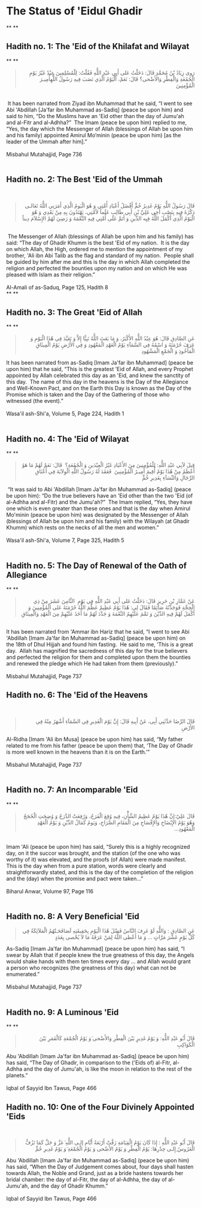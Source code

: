 The Status of 'Eidul Ghadir
===========================

** **

Hadith no. 1: The 'Eid of the Khilafat and Wilayat
--------------------------------------------------

** **

<blockquote dir="rtl">
  <p>
رَوى زِيَادُ بْنُ مُحَمَّدٍ قَالَ: دَخَلْتُ عَلى أَبِي عَبْدِ اللٌّهِ
فَقُلْتُ: لِلْمُسْلِمِينَ عِيْدٌ غَيْرُ يَوْمِ الْجُمُعَةِ وَالْفِطْرِ
وَالأَضْحى؟ قَالَ: نَعَمْ، أَلْيَوْمُ الَّذِي نَصَبَ فِيهِ رَسُولُ
‏اللٌّهِأَمِيـرَ الْمُؤْمِنِينَ
  </p>
</blockquote>

   
  It has been narrated from Ziyad ibn Muhammad that he said, “I went to
see Abi 'Abdillah [Ja'far ibn Muhammad as-Sadiq] (peace be upon him) and
said to him, “Do the Muslims have an 'Eid other than the day of Jumu'ah
and al-Fitr and al-Adhha?”  The Imam (peace be upon him) replied to me,
“Yes, the day which the Messenger of Allah (blessings of Allah be upon
him and his family) appointed Amirul Mo’minin (peace be upon him) [as
the leader of the Ummah after him].”  
    
 Misbahul Mutahajjid, Page 736  
  

Hadith no. 2: The Best 'Eid of the Ummah 
-----------------------------------------

 

<blockquote dir="rtl">
  <p>
قَالَ رَسُولُ اللٌّهِ يَوْمُ غَدِيرُ خُمٍّ أَفْضَلُ أَعْيَادِ أُمَّتِي
وَ هُوَ الْيَومُ الَّذِي أَمَرَنِي اللٌّهُ تَعَالـى ذِكْرُهُ فِيهِ
بِنَصْبِ أَخِي عَلِيِّ بْنِ أَبِي طَالِبٍ عَلَماً لاُمَّتِي،
يَهْتَدُونَ بِهِ مِنْ بَعْدِي وَ هُوَ الْيَوْمُ الَّذِي أَكْمَلَ
اللٌّهُ فِيِه الدِّينِ وَ أَتَمَّ عَلى أُمَّتِي فِيهِ النِّعْمَةَ وَ
رَضِيَ لَهُمْ الإِسْلاَمَ دِيناً
  </p>
</blockquote>

   
  The Messenger of Allah (blessings of Allah be upon him and his family)
has said: “The day of Ghadir Khumm is the best 'Eid of my nation.  It is
the day on which Allah, the High, ordered me to mention the appointment
of my brother, 'Ali ibn Abi Talib as the flag and standard of my
nation.  People shall be guided by him after me and this is the day in
which Allah completed the religion and perfected the bounties upon my
nation and on which He was pleased with Islam as their religion.”  
    
 Al-Amali of as-Saduq, Page 125, Hadith 8  
** **

Hadith no. 3: The Great 'Eid of Allah
-------------------------------------

** ** 

<blockquote dir="rtl">
  <p>
عَنِ الصَّادِقِ قَالَ: هُوَ عِيْدُ اللٌّهِ الأَكْبَرُ، وَ مَا بَعَثَ
اللٌّهُ نَبِيًّا إِلاَّ وَ تَعَيَّدَ فِي هٌذَا الْيَوْمِ وَ عَرَفَ
حُرْمَتَهُ وَ اسْمُهُ فِي السَّمَآءِ يَوْمُ الْعَهْدِ الْمَعْهُودِ وَ
فِي الأَرْضِ يَوْمُ الْمِيثَاقِ الْمَأْخُوذِ وَ الْجَمْعِ الْمَشْهُودِ
  </p>
</blockquote>

It has been narrated from as-Sadiq [Imam Ja'far ibn Muhammad] (peace be
upon him) that he said, “This is the greatest 'Eid of Allah, and every
Prophet appointed by Allah celebrated this day as an 'Eid, and knew the
sanctity of this day.  The name of this day in the heavens is the Day of
the Allegiance and Well-Known Pact, and on the Earth this Day is known
as the Day of the Promise which is taken and the Day of the Gathering of
those who witnessed (the event).”  
    
 Wasa'il ash-Shi'a, Volume 5, Page 224, Hadith 1  
  

Hadith no. 4: The 'Eid of Wilayat
---------------------------------

** **

<blockquote dir="rtl">
  <p>
قِيلَ لاََبِي عَبْدِ اللٌّهِ: لِلْمُؤْمِنِينَ مِنَ الأَعْيَادِ غَيْرُ
الْعِيْدَينِ وَ الْجُمُعَةِ؟  قَالَ: نَعَمْ لَهُمْ مَا هَوُ أَعْظَمُ
مِنْ هٌذَا يَوْمٌ أُقِيمَ أَمِيـرُ الْمُؤْمِنِينَ  فَعَقَدَ لَهُ
رَسُولُ اللٌّهِ الْوِلاَيَةَ فِي ‏أَعْنَاقِ الرِّجَالِ وَالنِّسَآءِ
بِغَدِيرِ خُمٍّ
  </p>
</blockquote>

 “It was said to Abi 'Abdillah [Imam Ja'far ibn Muhammad as-Sadiq]
(peace be upon him): “Do the true believers have an 'Eid other than the
two 'Eid (of al-Adhha and al-Fitr) and the Jumu'ah?”  The Imam replied,
“Yes, they have one which is even greater than these ones and that is
the day when Amirul Mo'minin (peace be upon him) was designated by the
Messenger of Allah (blessings of Allah be upon him and his family) with
the Wilayah (at Ghadir Khumm) which rests on the necks of all the men
and women.”  
    
 Wasa'il ash-Shi'a, Volume 7, Page 325, Hadith 5  
  

Hadith no. 5: The Day of Renewal of the Oath of Allegiance
----------------------------------------------------------

** **

<blockquote dir="rtl">
  <p>
عَنْ عَمَّارِ بْنِ حَرِيزٍ قَالَ: دَخَلْتُ عَلى أَبِي عَبْدِ اللٌّهِ
فِي ‏يَوْمِ  الثَّامِنَ عَشَرَ مِنْ ذِي الْحِجَّةِ فَوَجَدْتُهُ
صَائِمًا فَقَالَ لِي: هٌذَا يَوْمٌ عَظِيمٌ عَظَّمَ اللٌّهُ حُرْمَتَهُ
عَلى الْمُؤْمِنِينَ وَ أَكْمَلَ لَهُمْ فِيهِ الدِّيْنَ وَ تَمَّمَ
عَلَيْهِمُ النِّعْمَةَ وَ جَدَّدَ لَهُمْ مَا أَخَذَ عَلَيْهِمْ مِنَ
الْعَهْدِ وَالْمِيثَاقِ
  </p>
</blockquote>

   
 It has been narrated from 'Ammar ibn Hariz that he said, “I went to see
Abi 'Abdillah [Imam Ja'far ibn Muhammad as-Sadiq] (peace be upon him) on
the 18th of Dhul Hijjah and found him fasting.  He said to me, ‘This is
a great day.  Allah has magnified the sacredness of this day for the
true believers and perfected the religion for them and completed upon
them the bounties and renewed the pledge which He had taken from them
(previously).”  
    
 Misbahul Mutahajjid, Page 737

Hadith no. 6: The 'Eid of the Heavens
-------------------------------------

 

<blockquote dir="rtl">
  <p>
قَالَ الرِّضَا حَدَّثَنِي أَبِى، عَنْ أَبِيهِ قَالَ: إِنَّ يَوْمَ
الْغَدِيرِ فِي السَّمَآءِ أَشْهَرُ مِنْهُ فِي الأَرْضِ
  </p>
</blockquote>

Al-Ridha [Imam 'Ali ibn Musa] (peace be upon him) has said, “My father
related to me from his father (peace be upon them) that, ‘The Day of
Ghadir is more well known in the heavens than it is on the Earth.’”  
    
 Misbahul Mutahajjid, Page 737  
  

Hadith no. 7: An Incomparable 'Eid
----------------------------------

** **

<blockquote dir="rtl">
  <p>
قَالَ عَلِيّ:إِنَّ هٌذَا يَوْمٌ عَظِيمُ الشَّأْْنِ، فِيهِ وُقِعَ
الْفَرَجُ، وَرُفِعَتْ الدَّرَجُ وَ وُضِحَتِ الْحُجَجُ وَهُوَ يَوْمُ
الإِيْضَاحِ وَالإِفْصَاحِ مِنَ الْمَقَامِ الصِّرَاحِ، وَيَومُ كَمَالُ
الدِّيْنِ وَ يَوْمُ الْعَهْدِ الْمَعْهُودِ...
  </p>
</blockquote>

   
 Imam 'Ali (peace be upon him) has said, “Surely this is a highly
recognized day, on it the succor was brought, and the station (of the
one who was worthy of it) was elevated, and the proofs (of Allah) were
made manifest.  This is the day when from a pure station, words were
clearly and straightforwardly stated, and this is the day of the
completion of the religion and the (day) when the promise and pact were
taken…”  
    
 Biharul Anwar, Volume 97, Page 116  
  

Hadith no. 8: A Very Beneficial 'Eid
------------------------------------

<blockquote dir="rtl">
  <p>
عَنِ الصَّادِقِ : وَاللٌّهِ لَوْ عَرِفَ النَّاسُ فَضْلَ هٌذَا
الْيَوْمِ بِحَقِيقَتِهِ لَصَافَحَـتْهُمُ الْمَلاَئِكَةُ فِي كُلِّ
يَوْمٍ عَشْرَ مَرَّاتٍ ... وَ مَا أَعْطى اللٌّهُ لِمَنْ عَرَفَهُ مَا
لاَ يُحْصى بِعَدَدٍ
  </p>
</blockquote>

As-Sadiq [Imam Ja'far ibn Muhammad] (peace be upon him) has said, “I
swear by Allah that if people knew the true greatness of this day, the
Angels would shake hands with them ten times every day … and Allah would
grant a person who recognizes (the greatness of this day) what can not
be enumerated.”  
    
 Misbahul Mutahajjid, Page 737  
  

Hadith no. 9: A Luminous 'Eid
-----------------------------

** **

<blockquote dir="rtl">
  <p>
قَالَ أَبُو عَبْدِ اللٌّهِ: وَ يَوْمُ غَدِيرٍ بَيْنَ الْفِطْرِ
وَالأَضْحى ‏َوَ يَوْمُ الْجُمْعَةِ كَالْقَمَرِ بَيْنَ الْكَوَاكِبِ
  </p>
</blockquote>

Abu 'Abdillah [Imam Ja'far ibn Muhammad as-Sadiq] (peace be upon him)
has said, “The Day of Ghadir, in comparison to the ('Eids of) al-Fitr,
al-Adhha and the day of Jumu'ah, is like the moon in relation to the
rest of the planets.”  
    
 Iqbal of Sayyid Ibn Tawus, Page 466

Hadith no. 10: One of the Four Divinely Appointed 'Eids
-------------------------------------------------------

 

<blockquote dir="rtl">
  <p>
قَالَ أَبُو عَبْدِ اللٌّهِ : إِذَا كَانَ يَوْمُ الْقِيَامَةِ زَفَّتْ
أَرْبَعَةُ أَيَّامِ إلـى ‏اللٌّهِ ‏َعَزَّ وَ جَلَّ كَمَا تَزُفُّ
الْعَرُوسُ ِإِلـى خِدْرِهَا: يَوْمُ الْفِطْرِ وَ يَوْمُ الأَضْحى وَ
يَوْمُ الْجُمْعَةِ ‏َوَ يَوْمُ غَدِيرِ خُمٍّ
  </p>
</blockquote>

Abu 'Abdillah [Imam Ja'far ibn Muhammad as-Sadiq] (peace be upon him)
has said, “When the Day of Judgement comes about, four days shall hasten
towards Allah, the Noble and Grand, just as a bride hastens towards her
bridal chamber: the day of al-Fitr, the day of al-Adhha, the day of
al-Jumu'ah, and the day of Ghadir Khumm.”  
    
 Iqbal of Sayyid Ibn Tawus, Page 466  
  


